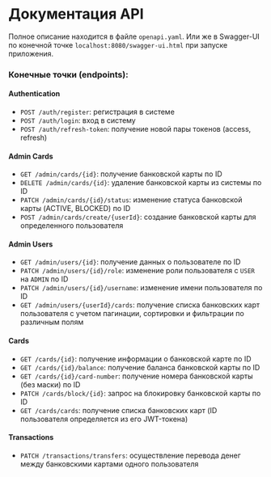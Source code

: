 # Документация API

Полное описание находится в файле `openapi.yaml`. Или же в Swagger-UI по конечной точке `localhost:8080/swagger-ui.html` при запуске приложения.

### Конечные точки (endpoints):
#### Authentication
- `POST /auth/register`: регистрация в системе
- `POST /auth/login`: вход в систему
- `POST /auth/refresh-token`: получение новой пары токенов (access, refresh)
#### Admin Cards
- `GET /admin/cards/{id}`: получение банковской карты по ID
- `DELETE /admin/cards/{id}`: удаление банковской карты из системы по ID
- `PATCH /admin/cards/{id}/status`: изменение статуса банковской карты (ACTIVE, BLOCKED) по ID
- `POST /admin/cards/create/{userId}`: создание банковской карты для определенного пользователя
#### Admin Users
- `GET /admin/users/{id}`: получение данных о пользователе по ID
- `PATCH /admin/users/{id}/role`: изменение роли пользователя с `USER` на `ADMIN` по ID
- `PATCH /admin/users/{id}/username`: изменение имени пользователя по ID
- `GET /admin/users/{userId}/cards`: получение списка банковских карт пользователя с учетом пагинации, сортировки и фильтрации по различным полям
#### Cards
- `GET /cards/{id}`: получение информации о банковской карте по ID
- `GET /cards/{id}/balance`: получение баланса банковской карты по ID
- `GET /cards/{id}/card-number`: получение номера банковской карты (без маски) по ID
- `PATCH /cards/block/{id}`: запрос на блокировку банковской карты по ID
- `GET /cards/cards`: получение списка банковских карт (ID пользователя определяется из его JWT-токена)
#### Transactions
- `PATCH /transactions/transfers`: осуществление перевода денег между банковскими картами одного пользователя
